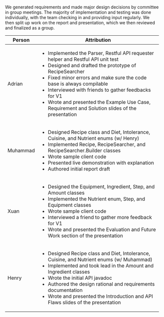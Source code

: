 We generated requirements and made major design decisions by committee in group meetings. The majority of implementation 
and testing was done individually, with the team checking in and providing input regularly. We then split up work on the 
report and presentation, which we then reviewed and finalized as a group.

| Person | Attribution |
| --- | --- |
| Adrian |  <ul><li> Implemented the Parser, Restful API requester helper and Restful API unit test </li><li> Designed and drafted the prototype of RecipeSearcher </li><li> Fixed minor errors and make sure the code base is always compilable </li><li> Interviewed with friends to gather feedbacks for V1 </li><li> Wrote and presented the Example Use Case, Requirement and Solution slides of the presentation </li> |
| Muhammad |  <ul><li> Designed Recipe class and Diet, Intolerance, Cuisine, and Nutrient enums (w/ Henry) </li><li> Implemented Recipe, RecipeSearcher, and RecipeSearcher.Builder classes </li><li> Wrote sample client code </li><li> Presented live demonstration with explanation </li><li> Authored initial report draft </li> |
| Xuan |  <ul><li> Designed the Equipment, Ingredient, Step, and Amount classes </li><li> Implemented the Nutrient enum, Step, and Equipment classes </li><li> Wrote sample client code </li><li> Interviewed a friend to gather more feedback for V1 </li><li> Wrote and presented the Evaluation and Future Work section of the presentation </li> |
| Henry |  <ul><li> Designed Recipe class and Diet, Intolerance, Cuisine, and Nutrient enums (w/ Muhammad) </li><li> Implemented and took lead in the Amount and Ingredient classes </li><li> Wrote the initial API javadoc </li><li> Authored the design rational and requirements documentation </li><li> Wrote and presented the Introduction and API Flaws slides of the presentation </li> |